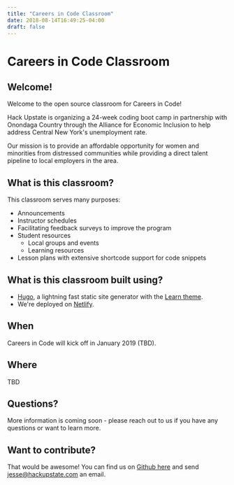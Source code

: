 ```yaml
---
title: "Careers in Code Classroom"
date: 2018-08-14T16:49:25-04:00
draft: false
---
```

# Careers in Code Classroom

## Welcome!
Welcome to the open source classroom for Careers in Code!

Hack Upstate is organizing a 24-week coding boot camp in partnership with Onondaga Country through the Alliance for Economic Inclusion to help address Central New York's unemployment rate. 

Our mission is to provide an affordable opportunity for women and minorities from distressed communities while providing a direct talent pipeline to local employers in the area.

## What is this classroom?

This classroom serves many purposes:

- Announcements 
- Instructor schedules
- Facilitating feedback surveys to improve the program
- Student resources
    - Local groups and events
    - Learning resources
- Lesson plans with extensive shortcode support for code snippets

## What is this classroom built using?
- [Hugo](https://gohugo.io/), a lightning fast static site generator with the [Learn theme](https://github.com/matcornic/hugo-theme-learn).
- We're deployed on [Netlify](https://www.netlify.com/).

<!-- -- include button for feedback here --  -->

## When
Careers in Code will kick off in January 2019 (TBD).

## Where 
TBD

## Questions?
More information is coming soon - please reach out to us if you have any questions or want to learn more.

## Want to contribute?
That would be awesome! You can find us on [Github here](https://github.com/hackupstate/careers-in-code-classroom) and send jesse@hackupstate.com an email.